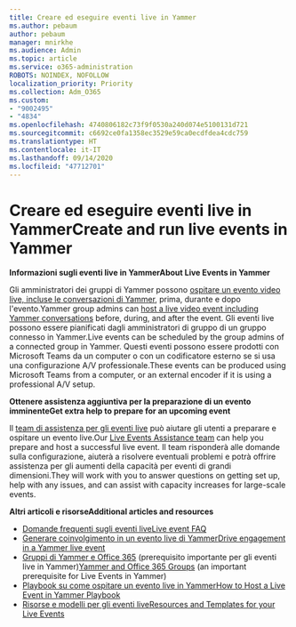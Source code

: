 ```yaml
---
title: Creare ed eseguire eventi live in Yammer
ms.author: pebaum
author: pebaum
manager: mnirkhe
ms.audience: Admin
ms.topic: article
ms.service: o365-administration
ROBOTS: NOINDEX, NOFOLLOW
localization_priority: Priority
ms.collection: Adm_O365
ms.custom:
- "9002495"
- "4834"
ms.openlocfilehash: 4740806182c73f9f0530a240d074e5100131d721
ms.sourcegitcommit: c6692ce0fa1358ec3529e59ca0ecdfdea4cdc759
ms.translationtype: HT
ms.contentlocale: it-IT
ms.lasthandoff: 09/14/2020
ms.locfileid: "47712701"
---
```

# <a name="create-and-run-live-events-in-yammer"></a><span data-ttu-id="501aa-102">Creare ed eseguire eventi live in Yammer</span><span class="sxs-lookup"><span data-stu-id="501aa-102">Create and run live events in Yammer</span></span>

<span data-ttu-id="501aa-103">**Informazioni sugli eventi live in Yammer**</span><span class="sxs-lookup"><span data-stu-id="501aa-103">**About Live Events in Yammer**</span></span>

<span data-ttu-id="501aa-104">Gli amministratori dei gruppi di Yammer possono [ospitare un evento video live, incluse le conversazioni di Yammer](https://docs.microsoft.com/yammer/manage-yammer-groups/yammer-live-events), prima, durante e dopo l'evento.</span><span class="sxs-lookup"><span data-stu-id="501aa-104">Yammer group admins can [host a live video event including Yammer conversations](https://docs.microsoft.com/yammer/manage-yammer-groups/yammer-live-events) before, during, and after the event.</span></span> <span data-ttu-id="501aa-105">Gli eventi live possono essere pianificati dagli amministratori di gruppo di un gruppo connesso in Yammer.</span><span class="sxs-lookup"><span data-stu-id="501aa-105">Live events can be scheduled by the group admins of a connected group in Yammer.</span></span> <span data-ttu-id="501aa-106">Questi eventi possono essere prodotti con Microsoft Teams da un computer o con un codificatore esterno se si usa una configurazione A/V professionale.</span><span class="sxs-lookup"><span data-stu-id="501aa-106">These events can be produced using Microsoft Teams from a computer, or an external encoder if it is using a professional A/V setup.</span></span>

<span data-ttu-id="501aa-107">**Ottenere assistenza aggiuntiva per la preparazione di un evento imminente**</span><span class="sxs-lookup"><span data-stu-id="501aa-107">**Get extra help to prepare for an upcoming event**</span></span>

<span data-ttu-id="501aa-108">Il [team di assistenza per gli eventi live](https://aka.ms/AA87gbh) può aiutare gli utenti a preparare e ospitare un evento live.</span><span class="sxs-lookup"><span data-stu-id="501aa-108">Our [Live Events Assistance team](https://aka.ms/AA87gbh) can help you prepare and host a successful live event.</span></span> <span data-ttu-id="501aa-109">Il team risponderà alle domande sulla configurazione, aiuterà a risolvere eventuali problemi e potrà offrire assistenza per gli aumenti della capacità per eventi di grandi dimensioni.</span><span class="sxs-lookup"><span data-stu-id="501aa-109">They will work with you to answer questions on getting set up, help with any issues, and can assist with capacity increases for large-scale events.</span></span>

<span data-ttu-id="501aa-110">**Altri articoli e risorse**</span><span class="sxs-lookup"><span data-stu-id="501aa-110">**Additional articles and resources**</span></span>

- [<span data-ttu-id="501aa-111">Domande frequenti sugli eventi live</span><span class="sxs-lookup"><span data-stu-id="501aa-111">Live event FAQ</span></span>](https://support.office.com/article/43bbd59d-a734-4c8f-923d-6a239d137d34)
- [<span data-ttu-id="501aa-112">Generare coinvolgimento in un evento live di Yammer</span><span class="sxs-lookup"><span data-stu-id="501aa-112">Drive engagement in a Yammer live event</span></span>](https://support.office.com/article/drive-engagement-in-a-yammer-live-event-c0244ad8-6dcb-419c-add9-2e4a00543412?ui=en-US&rs=en-US&ad=US)
- <span data-ttu-id="501aa-113">[Gruppi di Yammer e Office 365](https://docs.microsoft.com/yammer/manage-yammer-groups/yammer-and-office-365-groups) (prerequisito importante per gli eventi live in Yammer)</span><span class="sxs-lookup"><span data-stu-id="501aa-113">[Yammer and Office 365 Groups](https://docs.microsoft.com/yammer/manage-yammer-groups/yammer-and-office-365-groups) (an important prerequisite for Live Events in Yammer)</span></span>
- [<span data-ttu-id="501aa-114">Playbook su come ospitare un evento live in Yammer</span><span class="sxs-lookup"><span data-stu-id="501aa-114">How to Host a Live Event in Yammer Playbook</span></span>](https://aka.ms/LiveEventsinYammerplaybook)
- [<span data-ttu-id="501aa-115">Risorse e modelli per gli eventi live</span><span class="sxs-lookup"><span data-stu-id="501aa-115">Resources and Templates for your Live Events</span></span>](https://aka.ms/LiveEventYammerTemplates)
